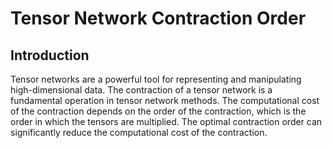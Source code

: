 # Tensor Network Contraction Order

## Introduction

Tensor networks are a powerful tool for representing and manipulating high-dimensional data. The contraction of a tensor network is a fundamental operation in tensor network methods. The computational cost of the contraction depends on the order of the contraction, which is the order in which the tensors are multiplied. The optimal contraction order can significantly reduce the computational cost of the contraction. 

